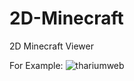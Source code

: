 # 2D-Minecraft
2D Minecraft Viewer

For Example:
![thariumweb](https://github.com/Tharium/2D-Minecraft/assets/74091824/c982bc46-9880-41bd-91a5-c45ce57578fb)
